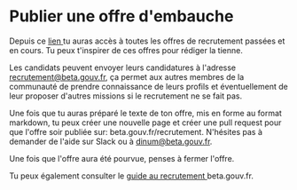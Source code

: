 # Publier une offre d'embauche

Depuis ce [lien ](https://github.com/betagouv/beta.gouv.fr/tree/master/content/_jobs)tu auras accès à toutes les offres de recrutement passées et en cours. Tu peux t'inspirer de ces offres pour rédiger la tienne. 

Les candidats peuvent envoyer leurs candidatures à l'adresse recrutement@beta.gouv.fr, ça permet aux autres membres de la communauté de prendre connaissance de leurs profils et éventuellement de leur proposer d'autres missions si le recrutement ne se fait pas.

Une fois que tu auras préparé le texte de ton offre, mis en forme au format markdown, tu peux créer une nouvelle page et créer une pull request pour que l'offre soir publiée sur: beta.gouv.fr/recrutement. N'hésites pas à demander de l'aide sur Slack ou à dinum@beta.gouv.fr.

Une fois que l'offre aura été pourvue, penses à fermer l'offre.

Tu peux également consulter le [guide au recrutement ](comment-recruter.md)beta.gouv.fr.

